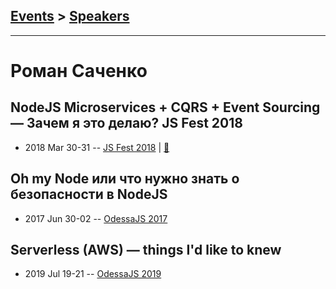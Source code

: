 ## [Events](../README.md) > [Speakers](../speakers.md)
---

# Роман Саченко

## NodeJS Microservices + CQRS + Event Sourcing — Зачем я это делаю? JS Fest 2018
- 2018 Mar 30-31 -- [JS Fest 2018](https://www.youtube.com/watch?v=257lVP7R5XM)  | [:notebook:](https://slides.com/roman_sachenko/nodejs_cqrs_event_sourcing/#/)  
## Oh my Node или что нужно знать о безопасности в NodeJS
- 2017 Jun 30-02 -- [OdessaJS 2017](https://www.youtube.com/watch?v=n4JD6yFlxBs)    
## Serverless (AWS) — things I&#39;d like to knew
- 2019 Jul 19-21 -- [OdessaJS 2019](https://www.youtube.com/watch?v=YzvsCsAJLjo)    
